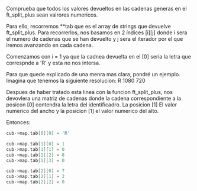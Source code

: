 Comprueba que todos los valores devueltos en las cadenas generas en el ft_split_plus sean valrores numericos.

Para ello, recorremos **tab que es el array de strings que devuelve ft_split_plus. Para recorrerlos, nos basamos en 2 índices [i][j] donde i sera el numero de cadenas que se han devuelto y j sera el iterador por el que iremos avanzando en cada cadena.

Comenzamos con i = 1 ya que la cadnea devuelta en el [0] seria la letra que correspnde a 'R' y esta no nos intersa.

Para que quede explicado de una menra mas clara, pondré un ejemplo. Imagina que tenemos la siguiente resolucion: R 1080 720

Despues de haber tratado esta linea con la funcion ft_split_plus, nos devovlera una matriz de cadenas donde la cadena correspondiente a la posicon [0] contendra la letra del identificadro. La posicion [1] El valor numerico del ancho y la posicion [1] el valor numerico del alto.

Entonces:
```c
cub->map.tab[0][0] = 'R'

cub->map.tab[1][0] = 1
cub->map.tab[1][1] = 0
cub->map.tab[1][2] = 8
cub->map.tab[1][3] = 0

cub->map.tab[2][0] = 7
cub->map.tab[2][1] = 2
cub->map.tab[2][2] = 0
```

